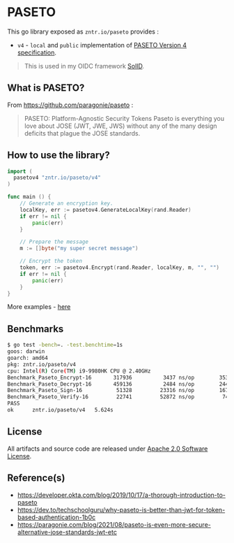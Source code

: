 # PASETO

This go library exposed as `zntr.io/paseto` provides :

* `v4` - `local` and `public` implementation of [PASETO Version 4 specification](https://github.com/paseto-standard/paseto-spec/blob/master/docs/01-Protocol-Versions/Version4.md). 

> This is used in my OIDC framework [SolID](https://github.com/zntrio/solid).

## What is PASETO?

From https://github.com/paragonie/paseto :

> PASETO: Platform-Agnostic Security Tokens
> Paseto is everything you love about JOSE (JWT, JWE, JWS) without any of the many design deficits that plague the JOSE standards.

## How to use the library?

```go
import (
  pasetov4 "zntr.io/paseto/v4"
)

func main () {
	// Generate an encryption key.
	localKey, err := pasetov4.GenerateLocalKey(rand.Reader)
	if err != nil {
		panic(err)
	}

	// Prepare the message
	m := []byte("my super secret message")

	// Encrypt the token
	token, err := pasetov4.Encrypt(rand.Reader, localKey, m, "", "")
	if err != nil {
		panic(err)
	}
}
```

More examples - [here](example_test.go)

## Benchmarks

```sh
$ go test -bench=. -test.benchtime=1s
goos: darwin
goarch: amd64
pkg: zntr.io/paseto/v4
cpu: Intel(R) Core(TM) i9-9980HK CPU @ 2.40GHz
Benchmark_Paseto_Encrypt-16    	  317936	      3437 ns/op	    3536 B/op	      29 allocs/op
Benchmark_Paseto_Decrypt-16    	  459136	      2484 ns/op	    2448 B/op	      22 allocs/op
Benchmark_Paseto_Sign-16       	   51328	     23316 ns/op	    1672 B/op	      18 allocs/op
Benchmark_Paseto_Verify-16     	   22741	     52872 ns/op	     744 B/op	      13 allocs/op
PASS
ok  	zntr.io/paseto/v4	5.624s
```

## License

All artifacts and source code are released under [Apache 2.0 Software License](LICENSE).

## Reference(s)

- <https://developer.okta.com/blog/2019/10/17/a-thorough-introduction-to-paseto>
- <https://dev.to/techschoolguru/why-paseto-is-better-than-jwt-for-token-based-authentication-1b0c>
- <https://paragonie.com/blog/2021/08/paseto-is-even-more-secure-alternative-jose-standards-jwt-etc>
